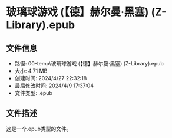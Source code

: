 ﻿# 玻璃球游戏 (【德】赫尔曼·黑塞) (Z-Library).epub

## 文件信息
- 路径: 00-temp\玻璃球游戏 (【德】赫尔曼·黑塞) (Z-Library).epub
- 大小: 4.71 MB
- 创建时间: 2024/4/27 22:32:18
- 最后修改时间: 2024/4/9 17:37:04
- 文件类型: .epub

## 文件描述
这是一个.epub类型的文件。

